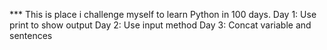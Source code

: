 *** This is place i challenge myself to learn Python in 100 days. 
Day 1: Use print to show output
Day 2: Use input method
Day 3: Concat variable and sentences 